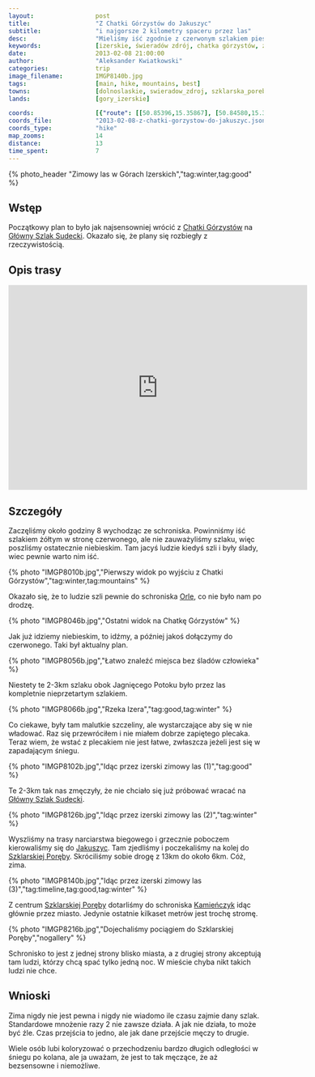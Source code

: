 ```yaml
---
layout:                 post
title:                  "Z Chatki Górzystów do Jakuszyc"
subtitle:               "i najgorsze 2 kilometry spaceru przez las"
desc:                   "Mieliśmy iść zgodnie z czerwonym szlakiem pieszym (Główny Szlak Sudecki) i tego dnia musieliśmy do niego dotrzeć. Wybraliśmy szlak przez las, który nas tak zmęczył, że tego dnia postanowiliśmy dostać się do Jakuszyc i dojechać pociągiem do Szklarskiej Poręby."
keywords:               [izerskie, świeradów zdrój, chatka górzystów, zima, jakuszyce, śnieg, zaspy]
date:                   2013-02-08 21:00:00
author:                 "Aleksander Kwiatkowski"
categories:             trip
image_filename:         IMGP8140b.jpg
tags:                   [main, hike, mountains, best]
towns:                  [dolnoslaskie, swieradow_zdroj, szklarska_poreba]
lands:                  [gory_izerskie]

coords:                 [{"route": [[50.85396,15.35867], [50.84580,15.36713], [50.85000,15.38652], [50.84375,15.39906], [50.83578,15.41588], [50.81992,15.43880]], "type": "hike"}, {"route": [[50.81718,15.43235], [50.83165,15.43647], [50.82916,15.48651], [50.82661,15.49793], [50.83485,15.50059], [50.83268,15.51870]], "type": "train"}, {"route": [[50.83252,15.51861], [50.82501,15.50720], [50.81409,15.49621]], "type": "hike"}]
coords_file:            "2013-02-08-z-chatki-gorzystow-do-jakuszyc.json"
coords_type:            "hike"
map_zooms:              14
distance:               13
time_spent:             7
---
```


[wiki-chatka-gorzystow]:        https://pl.wikipedia.org/wiki/Chatka_G%C3%B3rzyst%C3%B3w
[wiki-gss]:                     https://pl.wikipedia.org/wiki/G%C5%82%C3%B3wny_Szlak_Sudecki
[wiki-orle]:                    https://pl.wikipedia.org/wiki/Schronisko_Turystyczne_%E2%80%9EOrle%E2%80%9D
[wiki-jakuszyce]:               https://pl.wikipedia.org/wiki/Jakuszyce
[wiki-szklarska]:               https://pl.wikipedia.org/wiki/Szklarska_Por%C4%99ba
[wiki-kamienczyk]:              https://pl.wikipedia.org/wiki/Schronisko_%E2%80%9EKamie%C5%84czyk%E2%80%9D

{% photo_header "Zimowy las w Górach Izerskich","tag:winter,tag:good" %}

Wstęp
-----

Początkowy plan to było jak najsensowniej wrócić z [Chatki Górzystów][wiki-chatka-gorzystow] na
[Główny Szlak Sudecki][wiki-gss]. Okazało się, że plany się rozbiegły z rzeczywistością.

Opis trasy
----------

<iframe height='405' width='590' frameborder='0' allowtransparency='true' scrolling='no' src='https://www.strava.com/activities/333308093/embed/6dd615a3145db877530ec0e2bc4016f28bcaa97e'></iframe>

Szczegóły
---------

Zaczęliśmy około godziny 8 wychodząc ze schroniska. Powinniśmy iść szlakiem żółtym w stronę czerwonego, ale nie
zauważyliśmy szlaku, więc poszliśmy ostatecznie niebieskim. Tam jacyś ludzie kiedyś
szli i były ślady, wiec pewnie warto nim iść.

{% photo "IMGP8010b.jpg","Pierwszy widok po wyjściu z Chatki Górzystów","tag:winter,tag:mountains" %}

Okazało się, że to ludzie szli pewnie do schroniska [Orle][wiki-orle], co nie było nam po drodzę.

{% photo "IMGP8046b.jpg","Ostatni widok na Chatkę Górzystów" %}

Jak już idziemy niebieskim, to idźmy, a później jakoś dołączymy do czerwonego. Taki był aktualny plan.

{% photo "IMGP8056b.jpg","Łatwo znaleźć miejsca bez śladów człowieka" %}

Niestety te 2-3km szlaku obok Jagnięcego Potoku było przez las kompletnie nieprzetartym szlakiem.

{% photo "IMGP8066b.jpg","Rzeka Izera","tag:good,tag:winter" %}

Co ciekawe, były tam malutkie szczeliny, ale wystarczające aby się w nie władować. Raz się
przewróciłem i nie miałem dobrze zapiętego plecaka. Teraz wiem, że wstać z plecakiem nie jest łatwe,
zwłaszcza jeżeli jest się w zapadającym śniegu.

{% photo "IMGP8102b.jpg","Idąc przez izerski zimowy las (1)","tag:good" %}

Te 2-3km tak nas zmęczyły, że nie chciało się już próbować wracać na [Główny Szlak Sudecki][wiki-gss].

{% photo "IMGP8126b.jpg","Idąc przez izerski zimowy las (2)","tag:winter" %}

Wyszliśmy na trasy narciarstwa biegowego i grzecznie poboczem kierowaliśmy się do
[Jakuszyc][wiki-jakuszyce]. Tam zjedliśmy i poczekaliśmy na kolej do [Szklarskiej Poręby][wiki-szklarska].
Skróciliśmy sobie drogę z 13km do około 6km. Cóż, zima.

{% photo "IMGP8140b.jpg","Idąc przez izerski zimowy las (3)","tag:timeline,tag:good,tag:winter" %}

Z centrum [Szklarskiej Poręby][wiki-szklarska] dotarliśmy do schroniska [Kamieńczyk][wiki-kamienczyk]
idąc głównie przez miasto. Jedynie ostatnie kilkaset metrów jest trochę stromę.

{% photo "IMGP8216b.jpg","Dojechaliśmy pociągiem do Szklarskiej Poręby","nogallery" %}

Schronisko to jest z jednej strony blisko miasta, a z drugiej strony akceptują tam ludzi,
którzy chcą spać tylko jedną noc. W mieście chyba nikt takich ludzi nie chce.

Wnioski
-------

Zima nigdy nie jest pewna i nigdy nie wiadomo ile czasu zajmie dany szlak. Standardowe mnożenie razy 2
nie zawsze działa. A jak nie działa, to może być źle. Czas przejścia to jedno, ale jak dane przejście
męczy to drugie.

Wiele osób lubi koloryzować o przechodzeniu bardzo długich odległości w śniegu po kolana, ale ja uważam,
że jest to tak męczące, że aż bezsensowne i niemożliwe.
